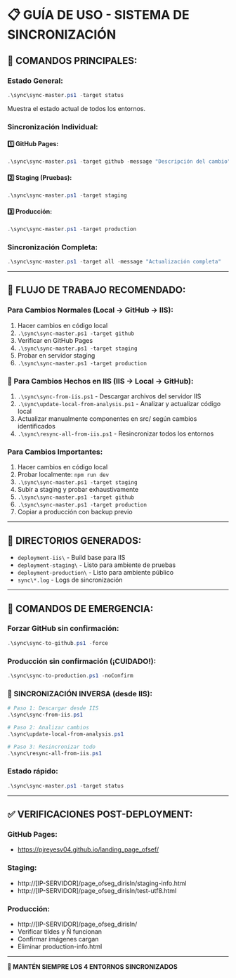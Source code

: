 # 📋 GUÍA DE USO - SISTEMA DE SINCRONIZACIÓN

## 🎯 **COMANDOS PRINCIPALES:**

### **Estado General:**
```powershell
.\sync\sync-master.ps1 -target status
```
Muestra el estado actual de todos los entornos.

### **Sincronización Individual:**

#### 1️⃣ **GitHub Pages:**
```powershell
.\sync\sync-master.ps1 -target github -message "Descripción del cambio"
```

#### 2️⃣ **Staging (Pruebas):**
```powershell
.\sync\sync-master.ps1 -target staging
```

#### 3️⃣ **Producción:**
```powershell
.\sync\sync-master.ps1 -target production
```

### **Sincronización Completa:**
```powershell
.\sync\sync-master.ps1 -target all -message "Actualización completa"
```

---

## 🔄 **FLUJO DE TRABAJO RECOMENDADO:**

### **Para Cambios Normales (Local → GitHub → IIS):**
1. Hacer cambios en código local
2. `.\sync\sync-master.ps1 -target github`
3. Verificar en GitHub Pages
4. `.\sync\sync-master.ps1 -target staging`
5. Probar en servidor staging
6. `.\sync\sync-master.ps1 -target production`

### **🔄 Para Cambios Hechos en IIS (IIS → Local → GitHub):**
1. `.\sync\sync-from-iis.ps1` - Descargar archivos del servidor IIS
2. `.\sync\update-local-from-analysis.ps1` - Analizar y actualizar código local
3. Actualizar manualmente componentes en src/ según cambios identificados
4. `.\sync\resync-all-from-iis.ps1` - Resincronizar todos los entornos

### **Para Cambios Importantes:**
1. Hacer cambios en código local
2. Probar localmente: `npm run dev`
3. `.\sync\sync-master.ps1 -target staging`
4. Subir a staging y probar exhaustivamente
5. `.\sync\sync-master.ps1 -target github`
6. `.\sync\sync-master.ps1 -target production`
7. Copiar a producción con backup previo

---

## 📁 **DIRECTORIOS GENERADOS:**

- `deployment-iis\` - Build base para IIS
- `deployment-staging\` - Listo para ambiente de pruebas
- `deployment-production\` - Listo para ambiente público
- `sync\*.log` - Logs de sincronización

---

## 🚨 **COMANDOS DE EMERGENCIA:**

### **Forzar GitHub sin confirmación:**
```powershell
.\sync\sync-to-github.ps1 -force
```

### **Producción sin confirmación (¡CUIDADO!):**
```powershell
.\sync\sync-to-production.ps1 -noConfirm
```

### **🔄 SINCRONIZACIÓN INVERSA (desde IIS):**
```powershell
# Paso 1: Descargar desde IIS
.\sync\sync-from-iis.ps1

# Paso 2: Analizar cambios
.\sync\update-local-from-analysis.ps1

# Paso 3: Resincronizar todo
.\sync\resync-all-from-iis.ps1
```

### **Estado rápido:**
```powershell
.\sync\sync-master.ps1 -target status
```

---

## ✅ **VERIFICACIONES POST-DEPLOYMENT:**

### **GitHub Pages:**
- https://pjreyesv04.github.io/landing_page_ofsef/

### **Staging:**
- http://[IP-SERVIDOR]/page_ofseg_dirisln/staging-info.html
- http://[IP-SERVIDOR]/page_ofseg_dirisln/test-utf8.html

### **Producción:**
- http://[IP-SERVIDOR]/page_ofseg_dirisln/
- Verificar tildes y Ñ funcionan
- Confirmar imágenes cargan
- Eliminar production-info.html

---

**🎯 MANTÉN SIEMPRE LOS 4 ENTORNOS SINCRONIZADOS**
